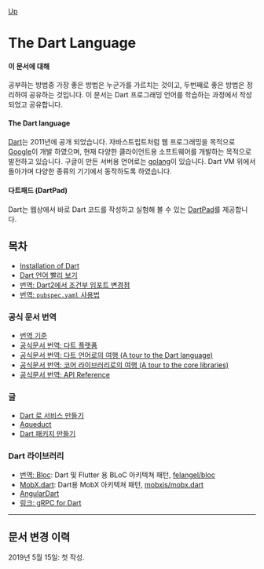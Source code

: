 [Up](../index.md)

# The Dart Language

#### 이 문서에 대해

공부하는 방법중 가장 좋은 방법은 누군가를 가르치는 것이고, 두번째로 좋은 방법은 정리하여 공유하는 것입니다. 이 문서는 Dart 프로그래밍 언어를 학습하는 과정에서 작성되었고 공유합니다.

#### The Dart language

[Dart](https://dart.dev/)는 2011년에 공개 되었습니다. 자바스트립트처럼 웹 프로그래밍을 목적으로 [Google](https://google.com)이 개발 하였으며, 현재 다양한 클라이언트용 소프트웨어를 개발하는 목적으로 발전하고 있습니다. 구글이 만든 서버용 언어로는 [golang](https://golang.org/)이 있습니다. Dart VM 위에서 돌아가며 다양한 종류의 기기에서 동작하도록 하였습니다.

#### 다트패드 (DartPad)

Dart는 웹상에서 바로 Dart 코드를 작성하고 실험해 볼 수 있는 [DartPad](https://dartpad.dartlang.org)를 제공합니다.

## 목차

- [Installation of Dart](installation_of_dart.md)
- [Dart 언어 빨리 보기](dart_language_quick_reference.md)
- [번역: Dart2에서 조건부 임포트 변경점](dart2_conditional_import_update.md)
- [번역: `pubspec.yaml` 사용법](pubspec_yaml.md)

### 공식 문서 번역

- [번역 기준](rules_of_translation.md)
- [공식문서 번역: 다트 플랫폼](./dart_platforms/index.md)
- [공식문서 번역: 다트 언어로의 여행 (A tour to the Dart language)](./language_tour/index.md)
- [공식문서 번역: 코어 라이브러리로의 여행 (A tour to the core libraries)](core_libraries_tour/index.md)
- [공식문서 번역: API Reference](api_reference.md)

### 글

- [Dart 로 서비스 만들기](service_with_dart/index.md)
- [Aqueduct](aqueduct/index.md)
- [Dart 패키지 만들기](custom_package.md)

### Dart 라이브러리

- [번역: Bloc](https://felangel.github.io/bloc/#/gettingstarted): Dart 및 Flutter 용 BLoC 아키텍쳐 패턴, [felangel/bloc](https://github.com/felangel/bloc/)
- [MobX.dart](https://mobx.pub/): Dart용 MobX 아키텍쳐 패턴, [mobxjs/mobx.dart](https://github.com/mobxjs/mobx.dart)
- [AngularDart](angular_dart/index.md)
- [링크: gRPC for Dart](https://grpc.io/docs/quickstart/dart/)

---

## 문서 변경 이력

2019년 5월 15일: 첫 작성.
